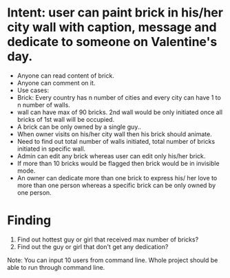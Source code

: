 # Intent: user can paint brick in his/her city wall with caption, message and dedicate to someone on Valentine's day.

- Anyone can read content of brick.
- Anyone can comment on it.
- Use cases:
- Brick: Every country has n number of cities and every city can have 1 to n number of walls.
- wall can have max of 90 bricks. 2nd wall would be only initiated once all bricks of 1st wall will be occupied.
- A brick can be only owned by a single guy..
- When owner visits on his/her city wall then his brick should animate.
- Need to find out total number of walls initiated, total number of bricks initiated in specific wall.
- Admin can edit any brick whereas user can edit only his/her brick.
- If more than 10 bricks would be flagged then brick would be in invisible mode.
- An owner can dedicate more than one brick to express his/ her love to more than one person whereas a specific brick can be only owned by one person.

# Finding

1. Find out hottest guy or girl that received max number of bricks?
2. Find out the guy or girl that don't get any dedication?

Note: You can input 10 users from command line. Whole project should be able to run through command line.